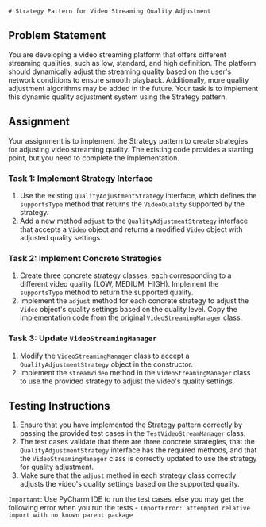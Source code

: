                                                                                                                                                 # Strategy Pattern for Video Streaming Quality Adjustment

## Problem Statement
You are developing a video streaming platform that offers different streaming qualities, such as low, standard, and high definition. The platform should dynamically adjust the streaming quality based on the user's network conditions to ensure smooth playback. Additionally, more quality adjustment algorithms may be added in the future. Your task is to implement this dynamic quality adjustment system using the Strategy pattern.

## Assignment
Your assignment is to implement the Strategy pattern to create strategies for adjusting video streaming quality. The existing code provides a starting point, but you need to complete the implementation.

### Task 1: Implement Strategy Interface
1. Use the existing `QualityAdjustmentStrategy` interface, which defines the `supportsType` method that returns the `VideoQuality` supported by the strategy.
2. Add a new method `adjust` to the `QualityAdjustmentStrategy` interface that accepts a `Video` object and returns a modified `Video` object with adjusted quality settings.

### Task 2: Implement Concrete Strategies
1. Create three concrete strategy classes, each corresponding to a different video quality (LOW, MEDIUM, HIGH). Implement the `supportsType` method to return the supported quality.
2. Implement the `adjust` method for each concrete strategy to adjust the `Video` object's quality settings based on the quality level. Copy the implementation code from the original `VideoStreamingManager` class.

### Task 3: Update `VideoStreamingManager`
1. Modify the `VideoStreamingManager` class to accept a `QualityAdjustmentStrategy` object in the constructor.
2. Implement the `streamVideo` method in the `VideoStreamingManager` class to use the provided strategy to adjust the video's quality settings.

## Testing Instructions
1. Ensure that you have implemented the Strategy pattern correctly by passing the provided test cases in the `TestVideoStreamManager` class.
2. The test cases validate that there are three concrete strategies, that the `QualityAdjustmentStrategy` interface has the required methods, and that the `VideoStreamingManager` class is correctly updated to use the strategy for quality adjustment.
3. Make sure that the `adjust` method in each strategy class correctly adjusts the video's quality settings based on the supported quality.

`Important`: Use PyCharm IDE to run the test cases, else you may get the following error when you run the tests - `ImportError: attempted relative import with no known parent package`